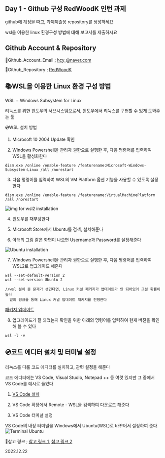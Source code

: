 Day 1 - Github 구성
RedWoodK 인턴 과제
---
github에 계정을 따고, 과제제출용 repository를 생성하세요

wsl을 이용한 linux 환경구성 방법에 대해 보고서를 제출하시요

Github Account & Repository
---

📧Github_Account_Email ; <hcy_@naver.com>

📂Github_Repository ; [RedWoodK](https://github.com/ChangYeonHwang/RWK_Intern_Report)


📚WSL을 이용한 Linux 환경 구성 방법
---
WSL = Windows Subsystem for Linux

리눅스를 위한 윈도우의 서브시스템으로서, 윈도우에서 리눅스를 구현할 수 있게 도와주는 툴


💿WSL 설치 방법

1. Microsoft 10 2004 Update 확인

2. Windows Powershell을 관리자 권한으로 실행한 후, 다음 명령어를 입력하여 WSL을 활성화한다

```
dism.exe /online /enable-feature /featurename:Microsoft-Windows-Subsystem-Linux /all /norestart
```
 
3. 다음 명령어를 입력하여 WSL의 VM Platform 옵션 기능을 사용할 수 있도록 설정한다

```
dism.exe /online /enable-feature /featurename:VirtualMachinePlatform /all /norestart
``` 
![img for wsl2 installation](https://user-images.githubusercontent.com/87057782/209783923-64e17c3e-880e-4c7f-a33a-687a37967c7d.png)

4.  윈도우를 재부팅한다

5. Microsoft Store에서 Ubuntu를 검색, 설치해준다

6. 아래의 그림 같은 화면이 나오면 Username과 Password를 설정해준다

![Ubuntu installation](https://user-images.githubusercontent.com/87057782/209558093-ee34cf70-2fe9-4a9e-87ca-69814518f32f.png)


7. Windows Powershell을 관리자 권한으로 실행한 후, 다음 명령어를 입력하여 WSL2로 업그레이드 해준다

```
wsl --set-default-version 2
wsl --set-version Ubuntu 2

//wsl 설치 중 문제가 생긴다면, Linux 커널 패키지가 업데이트가 안 되어있어 그럴 확률이 높다
  밑의 링크를 통해 Linux 커널 업데이트 패키지를 진행한다
```

[패키지 업데이트](https://learn.microsoft.com/ko-kr/windows/wsl/install-manual#step-4---download-the-linux-kernel-update-package)


8. 업그레이드가 잘 되었는지 확인을 위한 아래의 명령어를 입력하여 현재 버젼을 확인해 볼 수 있다

```
wsl -l -v
```

💿코드 에디터 설치 및 터미널 설정
---
리눅스를 다룰 코드 에디터를 설치하고, 관련 설정을 해준다

코드 에디터에는 VS Code, Visual Studio, Notepad ++ 등 여럿 있지만 그 중에서 VS Code를 예시로 들었다


1. [VS Code 설치](https://code.visualstudio.com/)

2. VS Code 확장에서 Remote - WSL을 검색하여 다운로드 해준다

3. VS Code 터미널 설정

VS Code의 내장 터미널을 Windows에서 Ubuntu(WSL)로 바꾸어서 설정하여 준다
![Terminal Ubuntu](https://user-images.githubusercontent.com/87057782/209782732-ff09b69a-f280-4004-af66-ad91264e57bf.png)



 📎참고 링크 ; [참고 링크 1](https://dos-soles.tistory.com/24), [참고 링크 2](https://velog.io/@njw1204/%EC%9C%88%EB%8F%84%EC%9A%B0%EC%97%90-%EB%A6%AC%EB%88%85%EC%8A%A4-%EA%B0%9C%EB%B0%9C-%ED%99%98%EA%B2%BD-%EA%B5%AC%EC%B6%95%ED%95%98%EA%B8%B0)

2022.12.22
